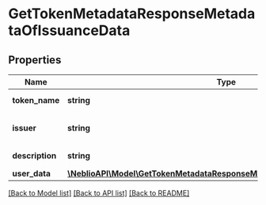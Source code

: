 # GetTokenMetadataResponseMetadataOfIssuanceData

## Properties
Name | Type | Description | Notes
------------ | ------------- | ------------- | -------------
**token_name** | **string** | Token symbol | [optional] 
**issuer** | **string** | Name of token issuer | [optional] 
**description** | **string** | Token description | [optional] 
**user_data** | [**\NeblioAPI\Model\GetTokenMetadataResponseMetadataOfIssuanceDataUserData**](GetTokenMetadataResponseMetadataOfIssuanceDataUserData.md) |  | [optional] 

[[Back to Model list]](../README.md#documentation-for-models) [[Back to API list]](../README.md#documentation-for-api-endpoints) [[Back to README]](../README.md)


